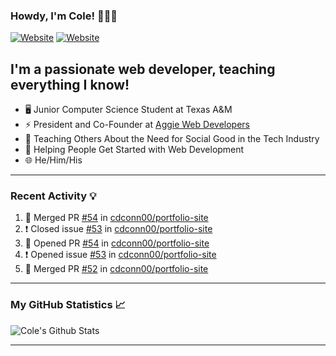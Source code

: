 ### Howdy, I'm Cole! 🤠🏳️‍🌈

[![Website](https://img.shields.io/website?label=aggiedevelopers.com&style=for-the-badge&url=https%3A%2F%2Faggiedevelopers.com)](https://aggiedevelopers.com)
[![Website](https://img.shields.io/website?label=coledc.com&style=for-the-badge&url=https%3A%2F%2Fcoledc.com)](https://coledc.com)

## I'm a passionate web developer, teaching everything I know!

- 🖥️ Junior Computer Science Student at Texas A&M
- ⚡ President and Co-Founder at [Aggie Web Developers](https://www.aggiedevelopers.com)
- 💙 Teaching Others About the Need for Social Good in the Tech Industry
- 🚀 Helping People Get Started with Web Development
- 🌐 He/Him/His

---

### Recent Activity 💡

<!--START_SECTION:activity-->

1. 🎉 Merged PR [#54](https://github.com/cdconn00/portfolio-site/pull/54) in [cdconn00/portfolio-site](https://github.com/cdconn00/portfolio-site)
2. ❗️ Closed issue [#53](https://github.com/cdconn00/portfolio-site/issues/53) in [cdconn00/portfolio-site](https://github.com/cdconn00/portfolio-site)
3. 💪 Opened PR [#54](https://github.com/cdconn00/portfolio-site/pull/54) in [cdconn00/portfolio-site](https://github.com/cdconn00/portfolio-site)
4. ❗️ Opened issue [#53](https://github.com/cdconn00/portfolio-site/issues/53) in [cdconn00/portfolio-site](https://github.com/cdconn00/portfolio-site)
5. 🎉 Merged PR [#52](https://github.com/cdconn00/portfolio-site/pull/52) in [cdconn00/portfolio-site](https://github.com/cdconn00/portfolio-site)
<!--END_SECTION:activity-->

---

### My GitHub Statistics 📈

<img alt="Cole's Github Stats" src="https://github-readme-stats.codestackr.vercel.app/api?username=cdconn00&show_icons=true&hide_border=true&theme=tokyonight&count_private=true" />

---
